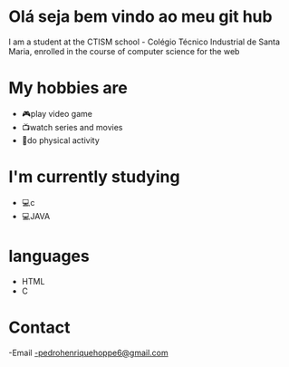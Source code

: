 # Olá seja bem vindo ao meu git hub
I am a student at the CTISM school - Colégio Técnico Industrial de Santa Maria, enrolled in the course of computer science for the web

# My hobbies are
- 🎮play video game
- 📺watch series and movies
- 💪do physical activity

# I'm currently studying
- 💻c
- 💻JAVA

# languages
- HTML 
- C

# Contact
-Email -pedrohenriquehoppe6@gmail.com





